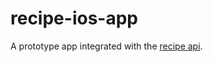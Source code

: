 # recipe-ios-app
A prototype app integrated with the [recipe api](https://github.com/edumtto/recipe-golang-webservice).
